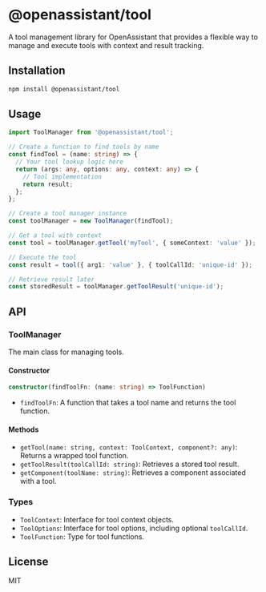 # @openassistant/tool

A tool management library for OpenAssistant that provides a flexible way to manage and execute tools with context and result tracking.

## Installation

```bash
npm install @openassistant/tool
```

## Usage

```typescript
import ToolManager from '@openassistant/tool';

// Create a function to find tools by name
const findTool = (name: string) => {
  // Your tool lookup logic here
  return (args: any, options: any, context: any) => {
    // Tool implementation
    return result;
  };
};

// Create a tool manager instance
const toolManager = new ToolManager(findTool);

// Get a tool with context
const tool = toolManager.getTool('myTool', { someContext: 'value' });

// Execute the tool
const result = tool({ arg1: 'value' }, { toolCallId: 'unique-id' });

// Retrieve result later
const storedResult = toolManager.getToolResult('unique-id');
```

## API

### ToolManager

The main class for managing tools.

#### Constructor

```typescript
constructor(findToolFn: (name: string) => ToolFunction)
```

- `findToolFn`: A function that takes a tool name and returns the tool function.

#### Methods

- `getTool(name: string, context: ToolContext, component?: any)`: Returns a wrapped tool function.
- `getToolResult(toolCallId: string)`: Retrieves a stored tool result.
- `getComponent(toolName: string)`: Retrieves a component associated with a tool.

### Types

- `ToolContext`: Interface for tool context objects.
- `ToolOptions`: Interface for tool options, including optional `toolCallId`.
- `ToolFunction`: Type for tool functions.

## License

MIT 